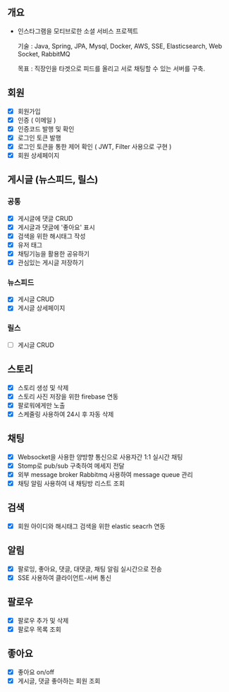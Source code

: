 ## 개요
- 인스타그램을 모티브로한 소셜 서비스 프로젝트

  기술 : Java, Spring, JPA, Mysql, Docker, AWS, SSE, Elasticsearch, Web Socket, RabbitMQ
  
  목표 : 직장인을 타겟으로 피드를 올리고 서로 채팅할 수 있는 서버를 구축.

## 회원
- [x]  회원가입
- [x]  인증 ( 이메일 )
- [x]  인증코드 발행 및 확인
- [x]  로그인 토큰 발행
- [x]  로그인 토큰을 통한 제어 확인 ( JWT, Filter 사용으로 구현 )
- [x]  회원 상세페이지

## 게시글 (뉴스피드, 릴스)
### 공통
- [x]  게시글에 댓글 CRUD
- [x]  게시글과 댓글에 '좋아요' 표시
- [x]  검색을 위한 해시태그 작성
- [x]  유저 태그
- [x]  채팅기능을 활용한 공유하기
- [x]  관심있는 게시글 저장하기
### 뉴스피드
- [x]  게시글 CRUD
- [x]  게시글 상세페이지
### 릴스
- [ ]  게시글 CRUD

## 스토리
- [x]  스토리 생성 및 삭제
- [x]  스토리 사진 저장을 위한 firebase 연동
- [x]  팔로워에게만 노출
- [x]  스케줄링 사용하여 24시 후 자동 삭제

## 채팅
- [x]  Websocket을 사용한 양방향 통신으로 사용자간 1:1 실시간 채팅
- [x]  Stomp로 pub/sub 구축하여 메세지 전달
- [x]  외부 message broker Rabbitmq 사용하여 message queue 관리
- [x]  채팅 알림 사용하여 내 채팅방 리스트 조회

## 검색
- [x]  회원 아이디와 해시태그 검색을 위한 elastic seacrh 연동
      
## 알림
- [x]  팔로잉, 좋아요, 댓글, 대댓글, 채팅 알림 실시간으로 전송
- [x]  SSE 사용하여 클라이언트-서버 통신

## 팔로우
- [x]  팔로우 추가 및 삭제
- [x]  팔로우 목록 조회

## 좋아요
- [x]  좋아요 on/off
- [x]  게시글, 댓글 좋아하는 회원 조회
